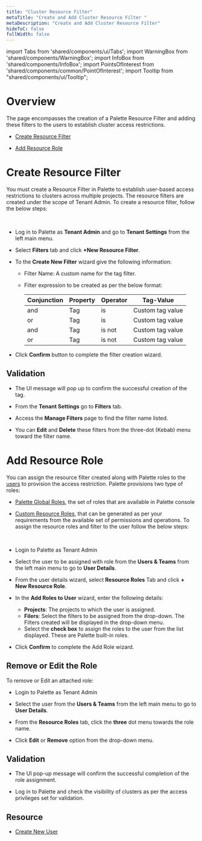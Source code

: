 ```yaml
---
title: "Cluster Resource Filter"
metaTitle: "Create and Add Cluster Resource Filter "
metaDescription: "Create and Add Cluster Resource Filter"
hideToC: false
fullWidth: false
---
```


import Tabs from 'shared/components/ui/Tabs';
import WarningBox from 'shared/components/WarningBox';
import InfoBox from 'shared/components/InfoBox';
import PointsOfInterest from 'shared/components/common/PointOfInterest';
import Tooltip from "shared/components/ui/Tooltip";



# Overview

The page encompasses the creation of a Palette Resource Filter and adding these filters to the users to establish cluster access restrictions.

* [Create Resource Filter](/clusters/cluster-management/cluster-tag-filter/create-add-filter#createresourcefilter)


* [Add Resource Role](/clusters/cluster-management/cluster-tag-filter/create-add-filter#addresourcerole)


# Create Resource Filter

You must create a Resource Filter in Palette to establish user-based access restrictions to clusters across multiple projects. The resource filters are created under the scope of Tenant Admin. To create a resource filter, follow the below steps:
 
<br />

* Log in to Palette as **Tenant Admin** and go to **Tenant Settings** from the left main menu.


* Select **Filters** tab and click **+New Resource Filter**.


* To the **Create New Filter** wizard give the following information:
  * Filter Name: A custom name for the tag filter.
  * Filter expression to be created as per the below format: 

    |Conjunction| Property| Operator| Tag-Value|
    |-------|-----|---------|------------------|
    |and    | Tag | is      | Custom  tag value|
    |or     | Tag | is      | Custom  tag value|
    |and    | Tag | is not  | Custom  tag value| 
    |or     | Tag | is not  | Custom  tag value|  
    
* Click **Confirm** button to complete the filter creation wizard.

## Validation

* The UI message will pop up to confirm the successful creation of the tag.


* From the  **Tenant Settings** go to **Filters** tab.

* Access the **Manage Filters** page to find the filter name listed. 

* You can **Edit** and **Delete** these filters from the three-dot (Kebab) menu toward the filter name.

# Add Resource Role

You can assign the resource filter created along with Palette roles to the [users](/clusters/cluster-management/cluster-tag-filter/new-user) to provision the access restriction. Palette provisions two type of roles:

* [Palette Global Roles](http://localhost:9000/user-management/palette-rbac/resource-scope-roles-permissions#paletteglobalresourceroles), the set of roles that are available in Palette console

* [Custom Resource Roles](http://localhost:9000/user-management/palette-rbac/resource-scope-roles-permissions#palettecustomresourceroles), that can be generated as per your requirements from the available set of permissions and operations. 
To assign the resource roles and filter to the user follow the below steps:
<br />

* Login to Palette as Tenant Admin


* Select the user to be assigned with role from the **Users & Teams** from the left main menu to go to **User Details**.


* From the user details wizard, select **Resource Roles** Tab and click **+ New Resource Role**.


* In the **Add Roles to User** wizard, enter the following details:
  * **Projects**: The projects to which the user is assigned.
  * **Filers**: Select the filters to be assigned from the drop-down. The Filters created will be displayed in the drop-down menu.
  * Select the **check box** to assign the roles to the user from the list displayed. These are Palette built-in roles.


* Click **Confirm** to complete the Add Role wizard.

## Remove or Edit the Role 

To remove or Edit an attached role:

* Login to Palette as Tenant Admin


* Select the user from the **Users & Teams** from the left main menu to go to **User Details**.


* From the **Resource Roles** tab, click the **three** dot menu towards the role name.


* Click **Edit** or **Remove** option from the drop-down menu.

## Validation

* The UI pop-up message will confirm the successful completion of the role assignment.

* Log in to Palette and check the visibility of clusters as per the access privileges set for validation.



## Resource

* [Create New User](/user-management/new-user#createanewuser)

